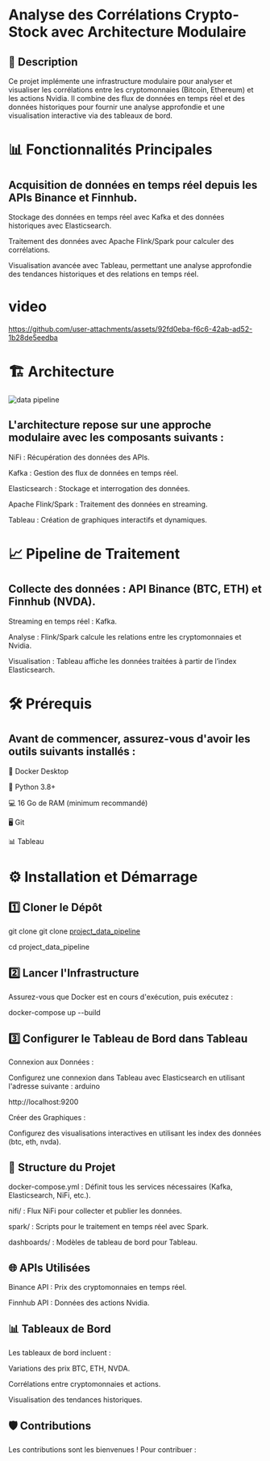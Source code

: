 # Analyse des Corrélations Crypto-Stock avec Architecture Modulaire

## 🚀 Description


Ce projet implémente une infrastructure modulaire pour analyser et visualiser les corrélations entre les cryptomonnaies (Bitcoin, Ethereum) et les actions Nvidia. Il combine des flux de données en temps réel et des données historiques pour fournir une analyse approfondie et une visualisation interactive via des tableaux de bord.


# 📊 Fonctionnalités Principales

## Acquisition de données en temps réel depuis les APIs Binance et Finnhub.

Stockage des données en temps réel avec Kafka et des données historiques avec Elasticsearch.

Traitement des données avec Apache Flink/Spark pour calculer des corrélations.

Visualisation avancée avec Tableau, permettant une analyse approfondie des tendances historiques et des relations en temps réel.

# video

https://github.com/user-attachments/assets/92fd0eba-f6c6-42ab-ad52-1b28de5eedba


# 🏗 Architecture

![data pipeline](https://github.com/user-attachments/assets/3f7eea15-9a67-4aa8-b661-d22235c440d4)


## L'architecture repose sur une approche modulaire avec les composants suivants :

NiFi : Récupération des données des APIs.

Kafka : Gestion des flux de données en temps réel.

Elasticsearch : Stockage et interrogation des données.

Apache Flink/Spark : Traitement des données en streaming.

Tableau : Création de graphiques interactifs et dynamiques.

# 📈 Pipeline de Traitement

## Collecte des données : API Binance (BTC, ETH) et Finnhub (NVDA).

Streaming en temps réel : Kafka.

Analyse : Flink/Spark calcule les relations entre les cryptomonnaies et Nvidia.

Visualisation : Tableau affiche les données traitées à partir de l’index Elasticsearch.


# 🛠 Prérequis

## Avant de commencer, assurez-vous d'avoir les outils suivants installés :

🐳 Docker Desktop

🐍 Python 3.8+

💻 16 Go de RAM (minimum recommandé)

🖥️ Git

📊 Tableau




# ⚙️ Installation et Démarrage
## 1️⃣ Cloner le Dépôt

git clone git clone [project_data_pipeline](https://github.com/Cherkani/project_data_pipeline.git)

cd project_data_pipeline

## 2️⃣ Lancer l'Infrastructure

Assurez-vous que Docker est en cours d'exécution, puis exécutez :

docker-compose up --build

## 3️⃣ Configurer le Tableau de Bord dans Tableau

Connexion aux Données :

Configurez une connexion dans Tableau avec Elasticsearch en utilisant l'adresse suivante :
arduino

http://localhost:9200

Créer des Graphiques :

Configurez des visualisations interactives en utilisant les index des données (btc, eth, nvda).

## 📄 Structure du Projet

docker-compose.yml : Définit tous les services nécessaires (Kafka, Elasticsearch, NiFi, etc.).

nifi/ : Flux NiFi pour collecter et publier les données.

spark/ : Scripts pour le traitement en temps réel avec Spark.

dashboards/ : Modèles de tableau de bord pour Tableau.

## 🌐 APIs Utilisées

Binance API : Prix des cryptomonnaies en temps réel.

Finnhub API : Données des actions Nvidia.

## 📊 Tableaux de Bord

Les tableaux de bord incluent :

Variations des prix BTC, ETH, NVDA.

Corrélations entre cryptomonnaies et actions.

Visualisation des tendances historiques.

## 🛡 Contributions

Les contributions sont les bienvenues ! Pour contribuer :


